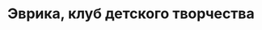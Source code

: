 ---
title: 'Эврика, клуб детского творчества'
address: '69041, г. Запорожье, ул. Трегубова, 31'
phone: []
url: ''
about: ''
searchTitle: 'Эврика, г. Запорожье, ул. Трегубова, 31'
tags:
  - Художественные школы
geometry:
  location:
    lat: 47.8650996
    lng: 35.0439991
  viewport:
    northeast:
      lat: 47.86660953029151
      lng: 35.0452739802915
    southwest:
      lat: 47.86391156970851
      lng: 35.0425760197085
place_id: ChIJhXKE2v5j3EARyH1q0WC3RW0

---